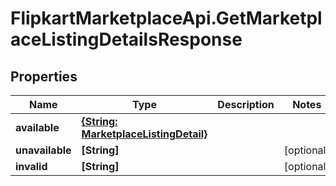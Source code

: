 # FlipkartMarketplaceApi.GetMarketplaceListingDetailsResponse

## Properties
Name | Type | Description | Notes
------------ | ------------- | ------------- | -------------
**available** | [**{String: MarketplaceListingDetail}**](MarketplaceListingDetail.md) |  | 
**unavailable** | **[String]** |  | [optional] 
**invalid** | **[String]** |  | [optional] 
